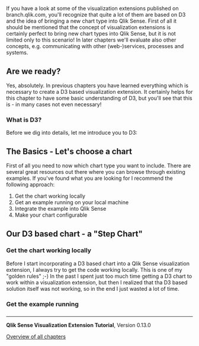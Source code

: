 # 



If you have a look at some of the visualization extensions published on branch.qlik.com, you'll recognize that quite a lot of them are based on D3 and the idea of bringing a new chart type into Qlik Sense.
First of all it should be mentioned that the concept of visualization extensions is certainly perfect to bring new chart types into Qlik Sense, but it is not limited only to this scenario!
In later chapters we'll evaluate also other concepts, e.g. communicating with other (web-)services, processes and systems.

## Are we ready?
Yes, absolutely. In previous chapters you have learned everything which is necessary to create a D3 based visualization extension.
It certainly helps for this chapter to have some basic understanding of D3, but you'll see that this is - in many cases not even necessary!

### What is D3?
Before we dig into details, let me introduce you to D3:


## The Basics - Let's choose a chart
First of all you need to now which chart type you want to include. There are several great resources out there where you can browse through existing examples.
If you've found what you are looking for I recommend the following approach:

1) Get the chart working locally
2) Get an example running on your local machine
3) Integrate the example into Qlik Sense
4) Make your chart configurable

## Our D3 based chart - a "Step Chart"

### Get the chart working locally
Before I start incorporating a D3 based chart into a Qlik Sense visualization extension, I always try to get the code working locally. This is one of my "golden rules" ;-) In the past I spent just too much time getting a D3 chart to work within a visualization extension, but then I realized that tha D3 based solution itself was not working, so in the end I just wasted a lot of time.

### Get the example running

### 

---
**Qlik Sense Visualization Extension Tutorial**, Version 0.13.0<br/>


[Overview of all chapters](https://github.com/stefanwalther/qliksense-extension-tutorial/blob/master/tutorial/readme.md)